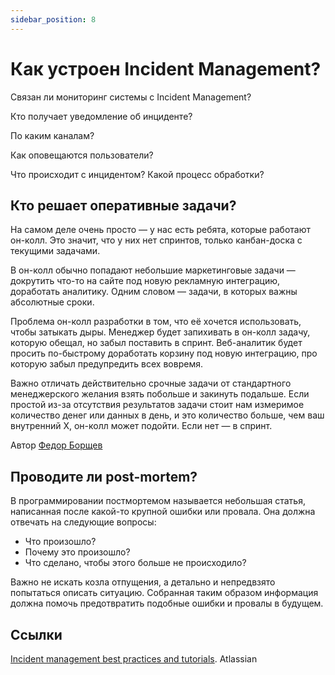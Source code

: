 ```yaml
---
sidebar_position: 8
---
```

# Как устроен Incident Management?

Связан ли мониторинг системы с Incident Management?

Кто получает уведомление об инциденте?

По каким каналам?

Как оповещаются пользователи?

Что происходит с инцидентом? Какой процесс обработки?

## Кто решает оперативные задачи?

На самом деле очень просто — у нас есть ребята, которые работают он-колл. Это значит, что у них нет спринтов, только канбан-доска с текущими задачами.

В он-колл обычно попадают небольшие маркетинговые задачи — докрутить что-то на сайте под новую рекламную интеграцию, доработать аналитику. Одним словом — задачи, в которых важны абсолютные сроки.

Проблема он-колл разработки в том, что её хочется использовать, чтобы затыкать дыры. Менеджер будет запихивать в он-колл задачу, которую обещал, но забыл поставить в спринт. Веб-аналитик будет просить по-быстрому доработать корзину под новую интеграцию, про которую забыл предупредить всех вовремя.

Важно отличать действительно срочные задачи от стандартного менеджерского желания взять побольше и закинуть подальше. Если простой из-за отсутствия результатов задачи стоит нам измеримое количество денег или данных в день, и это количество больше, чем ваш внутренний Х, он-колл может подойти. Если нет — в спринт.

Автор [Федор Борщев](https://t.me/pmdaily)

## Проводите ли post-mortem?

В программировании постмортемом называется небольшая статья, написанная после какой-то крупной ошибки или провала. Она должна отвечать на следующие вопросы:

- Что произошло?
- Почему это произошло?
- Что сделано, чтобы этого больше не происходило?

Важно не искать козла отпущения, а детально и непредвзято попытаться описать ситуацию. Собранная таким образом информация должна помочь предотвратить подобные ошибки и провалы в будущем.

## Ссылки
[Incident management best practices and tutorials](https://www.atlassian.com/ru/incident-management). Atlassian